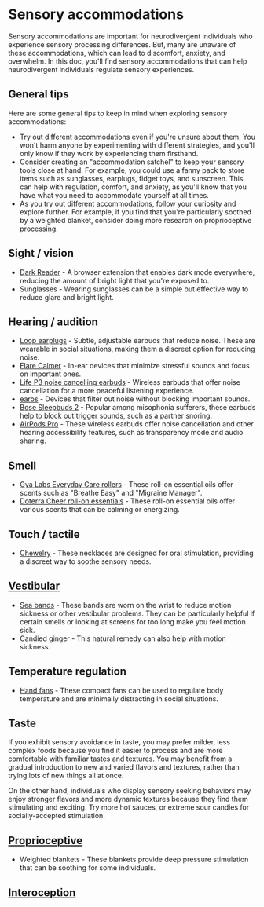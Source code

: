 # Sensory accommodations

Sensory accommodations are important for neurodivergent individuals who experience sensory processing differences. But, many are unaware of these accommodations, which can lead to discomfort, anxiety, and overwhelm. In this doc, you'll find sensory accommodations that can help neurodivergent individuals regulate sensory experiences.

## General tips

Here are some general tips to keep in mind when exploring sensory accommodations:

- Try out different accommodations even if you're unsure about them. You won't harm anyone by experimenting with different strategies, and you'll only know if they work by experiencing them firsthand.
- Consider creating an "accommodation satchel" to keep your sensory tools close at hand. For example, you could use a fanny pack to store items such as sunglasses, earplugs, fidget toys, and sunscreen. This can help with regulation, comfort, and anxiety, as you'll know that you have what you need to accommodate yourself at all times.
- As you try out different accommodations, follow your curiosity and explore further. For example, if you find that you're particularly soothed by a weighted blanket, consider doing more research on proprioceptive processing.

## Sight / vision

- [Dark Reader](https://darkreader.org/) - A browser extension that enables dark mode everywhere, reducing the amount of bright light that you're exposed to.
- Sunglasses - Wearing sunglasses can be a simple but effective way to reduce glare and bright light.

## Hearing / audition

- [Loop earplugs](https://www.loopearplugs.com/) - Subtle, adjustable earbuds that reduce noise. These are wearable in social situations, making them a discreet option for reducing noise.
- [Flare Calmer](https://www.flareaudio.com/products/calmer) - In-ear devices that minimize stressful sounds and focus on important ones.
- [Life P3 noise cancelling earbuds](https://uk.soundcore.com/collections/true-wireless/products/a3939011) - Wireless earbuds that offer noise cancellation for a more peaceful listening experience.
- [earos](https://earos.com/) - Devices that filter out noise without blocking important sounds.
- [Bose Sleepbuds 2](https://www.bose.com/en_us/products/wellness/noise_masking_sleepbuds/noise-masking-sleepbuds-ii.html) - Popular among misophonia sufferers, these earbuds help to block out trigger sounds, such as a partner snoring.
- [AirPods Pro](https://www.apple.com/airpods-pro/) - These wireless earbuds offer noise cancellation and other hearing accessibility features, such as transparency mode and audio sharing.

## Smell

- [Gya Labs Everyday Care rollers](https://gyalabs.com/collections/everyday-care) - These roll-on essential oils offer scents such as "Breathe Easy" and "Migraine Manager".
- [Doterra Cheer roll-on essentials](https://www.doterra.com/DE/en_DE/pl/roll-on-essentials) - These roll-on essential oils offer various scents that can be calming or energizing.

## Touch / tactile

- [Chewelry](https://www.arktherapeutic.com/chewelry/) - These necklaces are designed for oral stimulation, providing a discreet way to soothe sensory needs.

## [Vestibular](https://sensoryprocessinghub.humber.nhs.uk/sense-vestibular-system/)

- [Sea bands](https://www.sea-band.com/) - These bands are worn on the wrist to reduce motion sickness or other vestibular problems. They can be particularly helpful if certain smells or looking at screens for too long make you feel motion sick.
- Candied ginger - This natural remedy can also help with motion sickness.

## Temperature regulation

- [Hand fans](https://www.etsy.com/market/cork_hand_fan) - These compact fans can be used to regulate body temperature and are minimally distracting in social situations.

## Taste

If you exhibit sensory avoidance in taste, you may prefer milder, less complex foods because you find it easier to process and are more comfortable with familiar tastes and textures. You may benefit from a gradual introduction to new and varied flavors and textures, rather than trying lots of new things all at once.

On the other hand, individuals who display sensory seeking behaviors may enjoy stronger flavors and more dynamic textures because they find them stimulating and exciting. Try more hot sauces, or extreme sour candies for socially-accepted stimulation.

## [Proprioceptive](https://sensoryprocessinghub.humber.nhs.uk/sense-proprioception/)

- Weighted blankets - These blankets provide deep pressure stimulation that can be soothing for some individuals.

## [Interoception](https://sensoryprocessinghub.humber.nhs.uk/sense-interoception/)
